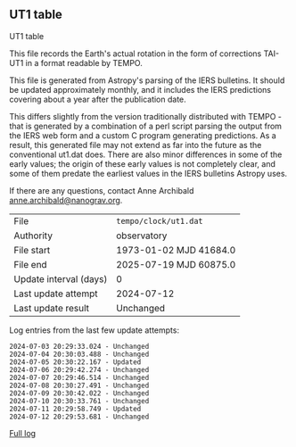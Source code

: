 
## UT1 table

UT1 table

This file records the Earth's actual rotation in the form of
corrections TAI-UT1 in a format readable by TEMPO.

This file is generated from Astropy's parsing of the IERS
bulletins. It should be updated approximately monthly, and it
includes the IERS predictions covering about a year after the
publication date.

This differs slightly from the version traditionally distributed
with TEMPO - that is generated by a combination of a perl script
parsing the output from the IERS web form and a custom C program
generating predictions. As a result, this generated file may not
extend as far into the future as the conventional ut1.dat does.
There are also minor differences in some of the early values; the
origin of these early values is not completely clear, and some of
them predate the earliest values in the IERS bulletins Astropy uses.

If there are any questions, contact Anne Archibald
<anne.archibald@nanograv.org>.

|     |     |
|:--- |:--- |
| File | `tempo/clock/ut1.dat` |
| Authority | observatory |
| File start | 1973-01-02 MJD 41684.0 |
| File end | 2025-07-19 MJD 60875.0 |
| Update interval (days) | 0 |
| Last update attempt | 2024-07-12 |
| Last update result | Unchanged |

Log entries from the last few update attempts:
```
2024-07-03 20:29:33.024 - Unchanged
2024-07-04 20:30:03.488 - Unchanged
2024-07-05 20:30:22.167 - Updated
2024-07-06 20:29:42.274 - Unchanged
2024-07-07 20:29:46.514 - Unchanged
2024-07-08 20:30:27.491 - Unchanged
2024-07-09 20:30:42.022 - Unchanged
2024-07-10 20:30:33.761 - Unchanged
2024-07-11 20:29:58.749 - Updated
2024-07-12 20:29:53.681 - Unchanged
```
[Full log](https://raw.githubusercontent.com/ipta/pulsar-clock-corrections/main/log/tempo/clock/ut1.dat.log)
